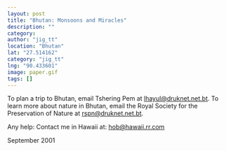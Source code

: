 ```yaml
---
layout: post
title: "Bhutan: Monsoons and Miracles"
description: ""
category:
author: "jig_tt"
location: "Bhutan"
lat: "27.514162"
category: "jig_tt"
lng: "90.433601"
image: paper.gif
tags: []
---
```



To plan a trip to Bhutan, email Tshering Pem at 
lhayul@druknet.net.bt. To learn more about nature in 
Bhutan, email the Royal Society for the Preservation of 
Nature at rspn@druknet.net.bt.

Any help: Contact me in Hawaii at: hob@hawaii.rr.com 
 
  
 September 2001






